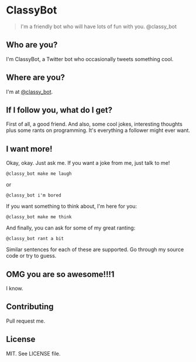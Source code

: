 ClassyBot
=========

> I'm a friendly bot who will have lots of fun with you.
@classy\_bot

Who are you?
------------

I'm ClassyBot, a Twitter bot who occasionally tweets something cool.

Where are you?
--------------

I'm at [@classy\_bot](http://twitter.com/classy_bot).

If I follow you, what do I get?
-------------------------------

First of all, a good friend. And also, some cool jokes, interesting thoughts
plus some rants on programming. It's everything a follower might ever want.

I want more!
------------

Okay, okay. Just ask me. If you want a joke from me, just talk to me!

    @classy_bot make me laugh

or

    @classy_bot i'm bored

If you want something to think about, I'm here for you:

    @classy_bot make me think

And finally, you can ask for some of my great ranting:

    @classy_bot rant a bit

Similar sentences for each of these are supported. Go through my source code or
try to guess.

OMG you are so awesome!!!1
--------------------------

I know.

Contributing
------------

Pull request me.

License
-------

MIT. See LICENSE file.
